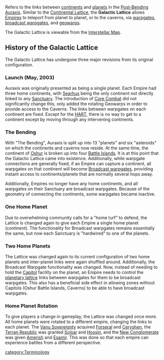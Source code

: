 Refers to the links between [continents](continent.md) and
[planets](planet.md) in the
[Post-Bending](The_Bending.md) [Auraxis](Auraxis.md).
Similar to the [Continental Lattice](Lattice.md), the **Galactic
Lattice** allows [Empires](Empire.md) to teleport from planet to
planet, or to the caverns, via [warpgates](warpgate.md),
[broadcast warpgates](broadcast_warpgate.md), and
[geowarps](geowarp.md).

The Galactic Lattice is viewable from the [Interstellar
Map](Interstellar_Map.md).

## History of the Galactic Lattice

The Galactic Lattice has undergone three major revisions from its
original configuration.

### Launch (May, 2003)

Auraxis was originally presented as being a single planet. Each Empire
had three home continents, with [Searhus](Searhus.md) being the
only continent not directly linked to any
[Sanctuary](Sanctuary.md). The introduction of [Core
Combat](Core_Combat.md) did not significantly change this, only
added the rotating Geowarps in order to provide access to the Caverns.
The links between warpgates on each continent are fixed. Except for the
[HART](HART.md), there is no way to get to a continent except by
moving through any intervening continents.

### The Bending

With "The Bending", Auraxis is split up into 13 "planets" and six
"asteroids" on which the continents and caverns now reside. At the same
time, the continent of [Oshur](Oshur.md) is broken up into four
[Battle Islands](Battle_Islands.md). It is at this point that
the Galactic Lattice came into existence. Additionally, while warpgate
connections are generally fixed, if an Empire can capture a continent,
all warpgates on that continent will become [Broadcast
warpgates](Broadcast_warpgate.md), providing instant access to
continents/planets that are normally several hops away.

Additionally, Empires no longer have any home continents, and all
warpgates on their Sanctuary are broadcast warpgates. Because of the
geometry of connecting the continents, some warpgates became inactive.

### One Home Planet

Due to overwhelming community calls for a "home turf" to defend, the
Lattice is changed again to give each Empire a single home planet
(continent). The functionality for Broadcast warpgates remains
essentially the same, but now each Sanctuary is "hardwired" to one of
the planets.

### Two Home Planets

The Lattice was changed again to its current configuration of two home
planets and inter-planet links were again shuffled around. Additionally,
the Broadcast Warpgate functionality was changed. Now, instead of
needing to hold the [Capitol](Capitol.md) facility on the
planet, an Empire needs to control the [planetary
lattice](Lattice.md) links between warpgates for them to be
broadcast warpgates. This also has a beneficial side effect in allowing
zones without Capitols (Oshur Battle Islands, Caverns) to be able to
have broadcast warpgates.

### Home Planet Rotation

To give players a change in gameplay, the Lattice was changed once more.
All home planets were rotated to a different empire, changing the links
to each planet. The [Vanu Sovereignty](Vanu_Sovereignty.md)
acquired [Forseral](Forseral.md) and
[Ceryshen](Ceryshen.md), the [Terran
Republic](Terran_Republic.md) was granted
[Solsar](Solsar.md) and [Hossin](Hossin.md), and the
[New Conglomerate](New_Conglomerate.md) was given
[Amerish](Amerish.md) and [Esamir](Esamir.md). This was
done so that each empire can experience battles from a different
perspective.

[category:Terminology](category:Terminology.md)
